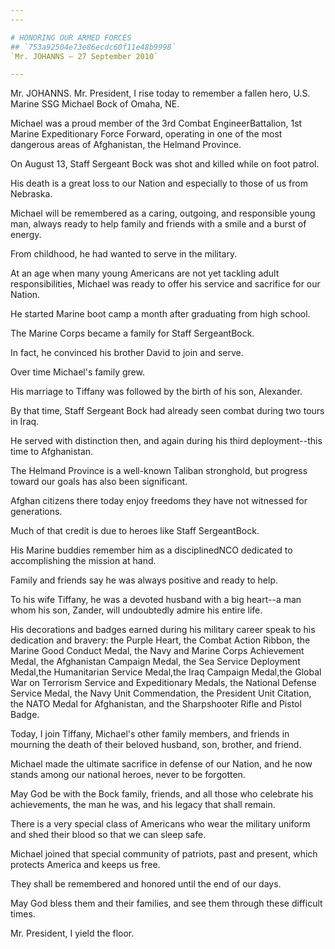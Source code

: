 ```yaml
---
---

# HONORING OUR ARMED FORCES
## `753a92504e73e86ecdc60f11e48b9998`
`Mr. JOHANNS — 27 September 2010`

---
```



Mr. JOHANNS. Mr. President, I rise today to remember a fallen hero, 
U.S. Marine SSG Michael Bock of Omaha, NE.

Michael was a proud member of the 3rd Combat EngineerBattalion, 1st 
Marine Expeditionary Force Forward, operating in one of the most 
dangerous areas of Afghanistan, the Helmand Province.

On August 13, Staff Sergeant Bock was shot and killed while on foot 
patrol.

His death is a great loss to our Nation and especially to those of us 
from Nebraska.

Michael will be remembered as a caring, outgoing, and responsible 
young man, always ready to help family and friends with a smile and a 
burst of energy.

From childhood, he had wanted to serve in the military.

At an age when many young Americans are not yet tackling adult 
responsibilities, Michael was ready to offer his service and sacrifice 
for our Nation.

He started Marine boot camp a month after graduating from high 
school.

The Marine Corps became a family for Staff SergeantBock.

In fact, he convinced his brother David to join and serve.

Over time Michael's family grew.

His marriage to Tiffany was followed by the birth of his son, 
Alexander.

By that time, Staff Sergeant Bock had already seen combat during two 
tours in Iraq.

He served with distinction then, and again during his third 
deployment--this time to Afghanistan.

The Helmand Province is a well-known Taliban stronghold, but progress 
toward our goals has also been significant.

Afghan citizens there today enjoy freedoms they have not witnessed 
for generations.

Much of that credit is due to heroes like Staff SergeantBock.

His Marine buddies remember him as a disciplinedNCO dedicated to 
accomplishing the mission at hand.

Family and friends say he was always positive and ready to help.

To his wife Tiffany, he was a devoted husband with a big heart--a man 
whom his son, Zander, will undoubtedly admire his entire life.

His decorations and badges earned during his military career speak to 
his dedication and bravery: the Purple Heart, the Combat Action Ribbon, 
the Marine Good Conduct Medal, the Navy and Marine Corps Achievement 
Medal, the Afghanistan Campaign Medal, the Sea Service Deployment 
Medal,the Humanitarian Service Medal,the Iraq Campaign Medal,the Global 
War on Terrorism Service and Expeditionary Medals, the National Defense 
Service Medal, the Navy Unit Commendation, the President Unit Citation, 
the NATO Medal for Afghanistan, and the Sharpshooter Rifle and Pistol 
Badge.

Today, I join Tiffany, Michael's other family members, and friends in 
mourning the death of their beloved husband, son, brother, and friend.

Michael made the ultimate sacrifice in defense of our Nation, and he 
now stands among our national heroes, never to be forgotten.

May God be with the Bock family, friends, and all those who celebrate 
his achievements, the man he was, and his legacy that shall remain.

There is a very special class of Americans who wear the military 
uniform and shed their blood so that we can sleep safe.

Michael joined that special community of patriots, past and present, 
which protects America and keeps us free.

They shall be remembered and honored until the end of our days.

May God bless them and their families, and see them through these 
difficult times.

Mr. President, I yield the floor.